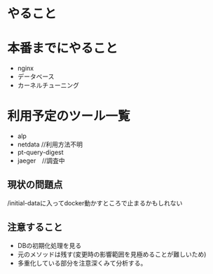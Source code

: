 # やること


# 本番までにやること
- nginx
- データベース
- カーネルチューニング

# 利用予定のツール一覧
- alp
- netdata //利用方法不明
- pt-query-digest
- jaeger　//調査中


## 現状の問題点
/initial-dataに入ってdocker動かすところで止まるかもしれない


## 注意すること
- DBの初期化処理を見る
- 元のメソッドは残す(変更時の影響範囲を見極めることが難しいため)
- 多重化している部分を注意深くみて分析する。